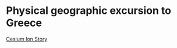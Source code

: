 # Physical geographic excursion to Greece

[Cesium Ion Story](https://ion.cesium.com/stories/viewer/?id=ae9b11c9-a287-4ad9-a931-a5e2df526979)